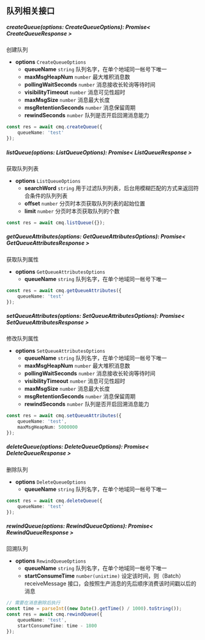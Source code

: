 ## 队列相关接口

##### createQueue(options: CreateQueueOptions): Promise< CreateQueueResponse >

创建队列

- **options** `CreateQueueOptions`
  - **queueName** `string` 队列名字，在单个地域同一帐号下唯一
  - **maxMsgHeapNum** `number` 最大堆积消息数
  - **pollingWaitSeconds** `number` 消息接收长轮询等待时间
  - **visibilityTimeout** `number` 消息可见性超时
  - **maxMsgSize** `number` 消息最大长度
  - **msgRetentionSeconds** `number` 消息保留周期
  - **rewindSeconds** `number` 队列是否开启回溯消息能力

```typescript
const res = await cmq.createQueue({
    queueName: 'test'
});
```

##### listQueue(options: ListQueueOptions): Promise< ListQueueResponse >

获取队列列表

- **options** `ListQueueOptions`
  - **searchWord** `string` 用于过滤队列列表，后台用模糊匹配的方式来返回符合条件的队列列表
  - **offset** `number` 分页时本页获取队列列表的起始位置
  - **limit** `number` 分页时本页获取队列的个数

```typescript
const res = await cmq.listQueue({});
```

##### getQueueAttributes(options: GetQueueAttributesOptions): Promise< GetQueueAttributesResponse >

获取队列属性

- **options** `GetQueueAttributesOptions`
  - **queueName** `string` 队列名字，在单个地域同一帐号下唯一

```typescript
const res = await cmq.getQueueAttributes({
    queueName: 'test'
});
```

##### setQueueAttributes(options: SetQueueAttributesOptions): Promise< SetQueueAttributesResponse >

修改队列属性

- **options** `SetQueueAttributesOptions`
  - **queueName** `string` 队列名字，在单个地域同一帐号下唯一
  - **maxMsgHeapNum** `number` 最大堆积消息数
  - **pollingWaitSeconds** `number` 消息接收长轮询等待时间
  - **visibilityTimeout** `number` 消息可见性超时
  - **maxMsgSize** `number` 消息最大长度
  - **msgRetentionSeconds** `number` 消息保留周期
  - **rewindSeconds** `number` 队列是否开启回溯消息能力

```typescript
const res = await cmq.setQueueAttributes({
    queueName: 'test',
    maxMsgHeapNum: 5000000
});
```

##### deleteQueue(options: DeleteQueueOptions): Promise< DeleteQueueResponse >

删除队列

- **options** `DeleteQueueOptions`
  - **queueName** `string` 队列名字，在单个地域同一帐号下唯一

```typescript
const res = await cmq.deleteQueue({
    queueName: 'test'
});
```

#####  rewindQueue(options: RewindQueueOptions): Promise< RewindQueueResponse >

回溯队列

- **options** `RewindQueueOptions`
  - **queueName** `string` 队列名字，在单个地域同一帐号下唯一
  - **startConsumeTime** `number(unixtime)` 设定该时间，则（Batch）receiveMessage 接口，会按照生产消息的先后顺序消费该时间戳以后的消息

```typescript
// 需要在消息删除后执行
const time = parseInt((new Date().getTime() / 1000).toString());
const res = await cmq.rewindQueue({
    queueName: 'test',
    startConsumeTime: time - 1800
});
```

